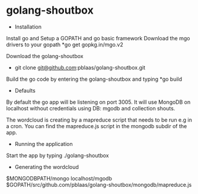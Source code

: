 # golang-shoutbox

- Installation

Install go and Setup a GOPATH and go basic framework
Download the mgo drivers to your gopath
*go get gopkg.in/mgo.v2

Download the golang-shoutbox
* git clone git@github.com:pblaas/golang-shoutbox.git

Build the go code by entering the golang-shoutbox and typing
*go build

- Defaults

By default the go app will be listening on port 3005.
It will use MongoDB on localhost without credentials using DB: mgodb and collection shouts.

The wordcloud is creating by a mapreduce script that needs to be run e.g in a cron.
You can find the mapreduce.js script in the mongodb subdir of the app.

- Running the application

Start the app by typing ./golang-shoutbox

- Generating the wordcloud

$MONGODBPATH/mongo localhost/mgodb $GOPATH/src/github.com/pblaas/golang-shoutbox/mongodb/mapreduce.js

